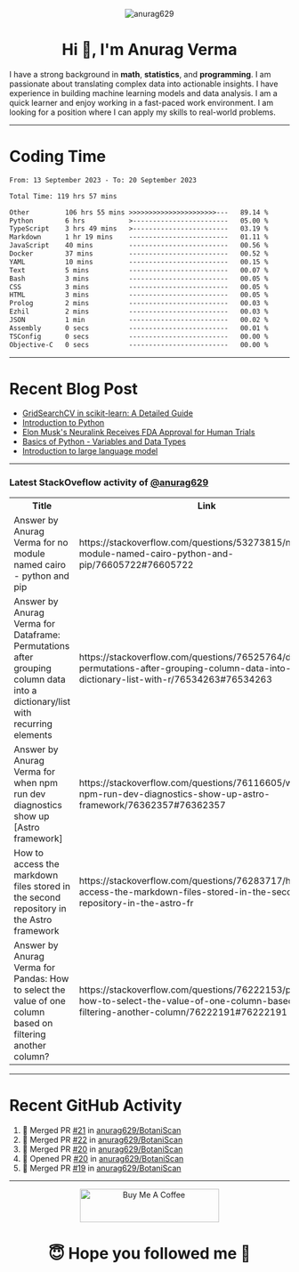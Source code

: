 

<p align="center"> <img src="https://komarev.com/ghpvc/?username=anurag629&label=Profile%20views&color=0e75b6&style=flat" alt="anurag629" /> </p>

<h1 align="center">Hi 👋, I'm Anurag Verma</h1>

I have a strong background in **math**, **statistics**, and **programming**. I am passionate about translating complex data into actionable insights. I have experience in building machine learning models and data analysis. I am a quick learner and enjoy working in a fast-paced work environment. I am looking for a position where I can apply my skills to real-world problems.

---

# Coding Time 
<!--START_SECTION:waka-->

```txt
From: 13 September 2023 - To: 20 September 2023

Total Time: 119 hrs 57 mins

Other         106 hrs 55 mins >>>>>>>>>>>>>>>>>>>>>>---   89.14 %
Python        6 hrs           >------------------------   05.00 %
TypeScript    3 hrs 49 mins   >------------------------   03.19 %
Markdown      1 hr 19 mins    -------------------------   01.11 %
JavaScript    40 mins         -------------------------   00.56 %
Docker        37 mins         -------------------------   00.52 %
YAML          10 mins         -------------------------   00.15 %
Text          5 mins          -------------------------   00.07 %
Bash          3 mins          -------------------------   00.05 %
CSS           3 mins          -------------------------   00.05 %
HTML          3 mins          -------------------------   00.05 %
Prolog        2 mins          -------------------------   00.03 %
Ezhil         2 mins          -------------------------   00.03 %
JSON          1 min           -------------------------   00.02 %
Assembly      0 secs          -------------------------   00.01 %
TSConfig      0 secs          -------------------------   00.00 %
Objective-C   0 secs          -------------------------   00.00 %
```

<!--END_SECTION:waka-->


---
# Recent Blog Post

<!-- BLOG-POST-LIST:START -->
- [GridSearchCV in scikit-learn: A Detailed Guide](https://codercops.tech/blog/gridsearchcv-in-scikit-learn-a-detailed-guide)
- [Introduction to Python](https://codercops.tech/blog/python-tutorial/introduction-to-python)
- [Elon Musk&#39;s Neuralink Receives FDA Approval for Human Trials](https://codercops.tech/blog/elon-musks-neuralink-receives-fda-approval-for-human-trials)
- [Basics of Python - Variables and Data Types](https://codercops.tech/blog/python-basics-of-python-variables-and-data-types)
- [Introduction to large language model](https://codercops.tech/blog/introduction-to-large-language-model)
<!-- BLOG-POST-LIST:END -->

---

### Latest StackOveflow activity of [@anurag629](https://github.com/anurag629)
<table>
  <tr><th>Title</th><th>Link</th></tr>
  <!-- STACKOVERFLOW:START --><tr><td>Answer by Anurag Verma for no module named cairo - python and pip</td><td>https://stackoverflow.com/questions/53273815/no-module-named-cairo-python-and-pip/76605722#76605722</td></tr><tr><td>Answer by Anurag Verma for Dataframe: Permutations after grouping column data into a dictionary/list with recurring elements</td><td>https://stackoverflow.com/questions/76525764/dataframe-permutations-after-grouping-column-data-into-a-dictionary-list-with-r/76534263#76534263</td></tr><tr><td>Answer by Anurag Verma for when npm run dev diagnostics show up [Astro framework]</td><td>https://stackoverflow.com/questions/76116605/when-npm-run-dev-diagnostics-show-up-astro-framework/76362357#76362357</td></tr><tr><td>How to access the markdown files stored in the second repository in the Astro framework</td><td>https://stackoverflow.com/questions/76283717/how-to-access-the-markdown-files-stored-in-the-second-repository-in-the-astro-fr</td></tr><tr><td>Answer by Anurag Verma for Pandas: How to select the value of one column based on filtering another column?</td><td>https://stackoverflow.com/questions/76222153/pandas-how-to-select-the-value-of-one-column-based-on-filtering-another-column/76222191#76222191</td></tr><!-- STACKOVERFLOW:END -->
</table>

---

# Recent GitHub Activity
<!--START_SECTION:activity-->
1. 🎉 Merged PR [#21](https://github.com/anurag629/BotaniScan/pull/21) in [anurag629/BotaniScan](https://github.com/anurag629/BotaniScan)
2. 🎉 Merged PR [#22](https://github.com/anurag629/BotaniScan/pull/22) in [anurag629/BotaniScan](https://github.com/anurag629/BotaniScan)
3. 🎉 Merged PR [#20](https://github.com/anurag629/BotaniScan/pull/20) in [anurag629/BotaniScan](https://github.com/anurag629/BotaniScan)
4. 💪 Opened PR [#20](https://github.com/anurag629/BotaniScan/pull/20) in [anurag629/BotaniScan](https://github.com/anurag629/BotaniScan)
5. 🎉 Merged PR [#19](https://github.com/anurag629/BotaniScan/pull/19) in [anurag629/BotaniScan](https://github.com/anurag629/BotaniScan)
<!--END_SECTION:activity-->

---

<p align="center"> 
<a href="https://www.buymeacoffee.com/anurag629" target="_blank"><img src="https://cdn.buymeacoffee.com/buttons/default-orange.png" alt="Buy Me A Coffee" height="60" width="250"></a>
</p>


<h1 align="center"> 😇 Hope you followed me 🥰  </h1>
